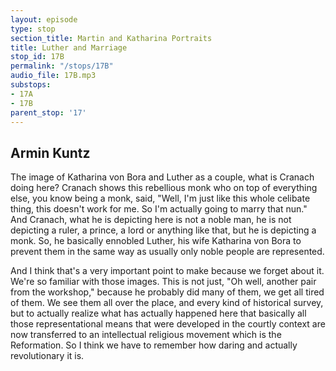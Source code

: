 ```yaml
---
layout: episode
type: stop
section_title: Martin and Katharina Portraits
title: Luther and Marriage
stop_id: 17B
permalink: "/stops/17B"
audio_file: 17B.mp3
substops:
- 17A
- 17B
parent_stop: '17'
---
```


## Armin Kuntz

The image of Katharina von Bora and Luther as a couple, what is Cranach doing here? Cranach shows this rebellious monk who on top of everything else, you know being a monk, said, "Well, I'm just like this whole celibate thing, this doesn't work for me. So I'm actually going to marry that nun." And Cranach, what he is depicting here is not a noble man, he is not depicting a ruler, a prince, a lord or anything like that, but he is depicting a monk. So, he basically ennobled Luther, his wife Katharina von Bora to prevent them in the same way as usually only noble people are represented.

And I think that's a very important point to make because we forget about it. We're so familiar with those images. This is not just, "Oh well, another pair from the workshop," because he probably did many of them, we get all tired of them. We see them all over the place, and every kind of historical survey, but to actually realize what has actually happened here that basically all those representational means that were developed in the courtly context are now transferred to an intellectual religious movement which is the Reformation. So I think we have to remember how daring and actually revolutionary it is.
